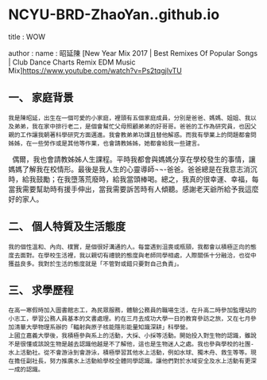 # NCYU-BRD-ZhaoYan..github.io

title : WOW

author :
  name : 昭延陳
[New Year Mix 2017 | Best Remixes Of Popular Songs | Club Dance Charts Remix EDM Music Mix]https://www.youtube.com/watch?v=Ps2tqgjlvTU
## 一、	家庭背景
    我是陳昭延，出生在一個可愛的小家庭，裡頭有五個家庭成員，分別是爸爸、媽媽、姐姐、我以及弟弟，我在家中排行老二，是個會幫忙父母照顧弟弟的好哥哥。爸爸的工作為研究員，也因父親的工作讓我朝著科學研究方面邁進。我會教弟弟功課且替他解惑。而我有學業上的問題都會問姊姊，在一些勞作或是其他等作業，也會請教姊姊，她都會給我一些建言。
    偶爾，我也會請教姊姊人生課程。平時我都會與媽媽分享在學校發生的事情，讓媽媽了解我在校情形。最後是我人生的心靈導師¬¬-爸爸。爸爸總是在我意志消沉時，給我鼓勵；在我墮落荒廢時，給我當頭棒喝。總之，我真的很幸運、幸福，每當我需要幫助時有援手伸出，當我需要訴苦時有人傾聽。感謝老天爺所給予我這麼好的家人。
## 二、	個人特質及生活態度
    我的個性溫和、內向、樸實，是個很好溝通的人。每當遇到沮喪或瓶頸，我都會以積極正向的態度去面對。在學校生活裡，我以親切有禮貌的態度與老師同學相處，人際關係十分融洽，也從中獲益良多。我對於生活的態度就是「不管對或錯只要對自己負責」。

## 三、	求學歷程
    在高一寒假時加入圖書館志工，為民眾服務，體驗公務員的職場生活，在升高二時參加監理站的小志工，學習公務人員基本的文書處理。約在三月去成功大學一日的教育參訪之旅，又在七月參加清華大學物理系辦的「輻射與原子核能隱形能量知識深耕」科學營。
    上國立嘉義大學後，我積極參與系上的活動，大採、小採等活動。開始投入對生物的認識，雖說不是很懂或該說生物是越去認識他越是不了解他，這也是生物迷人之處。我也參與學校的社團-水上活動社。從不會游泳到會游泳，積極學習其他水上活動，例如水球、獨木舟、救生等等。現在擔任副社長，努力推廣水上活動給學校全體同學認識。讓他們對於水域安全及水上活動有更深一成的認識。

